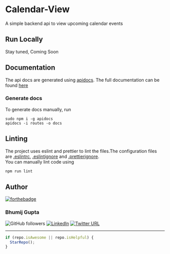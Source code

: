 # Calendar-View

A simple backend api to view upcoming calendar events

## Run Locally

Stay tuned, Coming Soon

## Documentation

The api docs are generated using [apidocs](https://www.apidocs.js). The full documentation can be found [here](https://bhumijgupta.github.io/calendar-view/docs)

### Generate docs

To generate docs manually, run

```
sudo npm i -g apidocs
apidocs -i routes -o docs
```

## Linting

The project uses eslint and prettier to lint the files.The configuration files are [.eslintrc](./.eslintrc), [.eslintignore](./eslintignore) and [.prettierignore](./prettierignore).<br>
You can manually lint code using

```javascript
npm run lint
```

## Author

[![forthebadge](https://forthebadge.com/images/badges/built-with-love.svg)](https://forthebadge.com)

### Bhumij Gupta

![GitHub followers](https://img.shields.io/github/followers/bhumijgupta?label=Follow&style=social) [![LinkedIn](https://img.shields.io/static/v1.svg?label=connect&message=@bhumijgupta&color=success&logo=linkedin&style=flat&logoColor=white)](https://www.linkedin.com/in/bhumijgupta/) [![Twitter URL](https://img.shields.io/twitter/url?style=social&url=http%3A%2F%2Ftwitter.com%2Fbhumijgupta)](https://twitter.com/bhumijgupta)

---

```javascript
if (repo.isAwesome || repo.isHelpful) {
  StarRepo();
}
```
